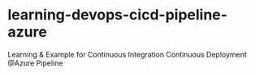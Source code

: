 # learning-devops-cicd-pipeline-azure
Learning &amp; Example for Continuous Integration Continuous Deployment @Azure Pipeline
